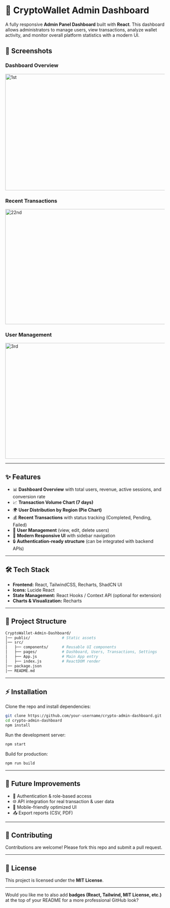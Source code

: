 

# 🚀 CryptoWallet Admin Dashboard

A fully responsive **Admin Panel Dashboard** built with **React**. This dashboard allows administrators to manage users, view transactions, analyze wallet activity, and monitor overall platform statistics with a modern UI.

## 📸 Screenshots

### Dashboard Overview

<img width="818" height="368" alt="1st" src="https://github.com/user-attachments/assets/5e09535d-e6f1-4228-9bdd-4879636a219a" />


### Recent Transactions

<img width="806" height="364" alt="22nd" src="https://github.com/user-attachments/assets/36462080-4f1d-436e-a054-46b4e1d0fa5a" />


### User Management

<img width="802" height="366" alt="3rd" src="https://github.com/user-attachments/assets/e6713493-6e9a-4fec-af59-ae327e59164d" />


---

## ✨ Features

* 📊 **Dashboard Overview** with total users, revenue, active sessions, and conversion rate
* 📈 **Transaction Volume Chart (7 days)**
* 🌍 **User Distribution by Region (Pie Chart)**
* 💰 **Recent Transactions** with status tracking (Completed, Pending, Failed)
* 👥 **User Management** (view, edit, delete users)
* 🎨 **Modern Responsive UI** with sidebar navigation
* 🔒 **Authentication-ready structure** (can be integrated with backend APIs)

---

## 🛠️ Tech Stack

* **Frontend:** React, TailwindCSS, Recharts, ShadCN UI
* **Icons:** Lucide React
* **State Management:** React Hooks / Context API (optional for extension)
* **Charts & Visualization:** Recharts

---

## 📂 Project Structure

```bash
CryptoWallet-Admin-Dashboard/
│── public/              # Static assets
│── src/
│   ├── components/      # Reusable UI components
│   ├── pages/           # Dashboard, Users, Transactions, Settings
│   ├── App.js           # Main App entry
│   ├── index.js         # ReactDOM render
│── package.json
│── README.md
```

---

## ⚡ Installation

Clone the repo and install dependencies:

```bash
git clone https://github.com/your-username/crypto-admin-dashboard.git
cd crypto-admin-dashboard
npm install
```

Run the development server:

```bash
npm start
```

Build for production:

```bash
npm run build
```

---

## 🎯 Future Improvements

* 🔐 Authentication & role-based access
* 🌐 API integration for real transaction & user data
* 📱 Mobile-friendly optimized UI
* 📤 Export reports (CSV, PDF)

---

## 🤝 Contributing

Contributions are welcome! Please fork this repo and submit a pull request.

---

## 📄 License

This project is licensed under the **MIT License**.

---

Would you like me to also add **badges (React, Tailwind, MIT License, etc.)** at the top of your README for a more professional GitHub look?
